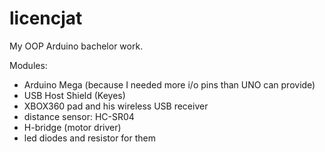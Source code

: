 # licencjat

My OOP Arduino bachelor work. 

Modules: 
- Arduino Mega (because I needed more i/o pins than UNO can provide)
- USB Host Shield (Keyes)
- XBOX360 pad and his wireless USB receiver
- distance sensor: HC-SR04
- H-bridge (motor driver)
- led diodes and resistor for them






